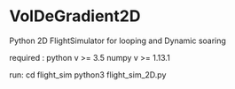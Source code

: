 # VolDeGradient2D
Python 2D FlightSimulator for looping and Dynamic soaring

required : 
python v >= 3.5
numpy  v >= 1.13.1

run:
cd flight_sim
python3 flight_sim_2D.py

